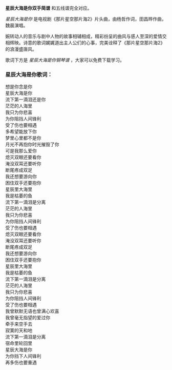 

**星辰大海是你双手简谱** 和五线谱完全对应。

_星辰大海是你_ 是电视剧《那片星空那片海2》片头曲，由杨哲作词，田昌晔作曲，魏晨演唱。

婉转动人的音乐与剧中人物的故事相辅相成，精彩纷呈的曲风与感人至深的爱情交相辉映。诗意的歌词娓娓道出主人公们的心事，完美诠释了《那片星空那片海2》的浪漫盛唐风。

歌词下方是 _星辰大海是你钢琴谱_ ，大家可以免费下载学习。

### 星辰大海是你歌词：

想是你念是你  
星辰大海是你  
流下第一滴泪还是你  
茫茫的人海里  
我只为你悲喜  
为你阻挡人间锋利  
受了伤也要相遇  
多希望能放下你  
梦里心里都不是你  
月光不再抱你时光摧毁了你  
可是我那么爱你  
熄灭双眼还要看你  
淹没双耳还要听你  
断尾疼成双足  
我还想要游向你  
困住双手还要抱你  
星辰里大海里  
我是枯萎的鱼  
流下第一滴泪是分离  
茫茫的人海里  
我只为你悲喜  
为你阻挡人间锋利  
受了伤也要相遇  
熄灭双眼还要看你  
淹没双耳还要听你  
断尾疼成双足  
我还想要游向你  
困住双手还要抱你  
星辰里大海里  
我是枯萎的鱼  
流下第一滴泪是分离  
茫茫的人海里  
我只为你悲喜  
为你阻挡人间锋利  
受了伤也要相遇  
我曾默默无语也曾满心欢喜  
我曾毫无指望的爱过你  
牵手来空手去  
寂寞的天和地  
流下第一滴泪是分离  
宿命里轮回里  
星辰大海是你  
为你挡下人间锋利  
再多伤也要重遇

